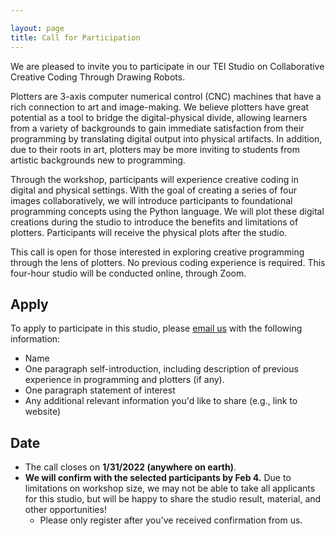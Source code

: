 ```yaml
---

layout: page
title: Call for Participation
---
```



We are pleased to invite you to participate in our TEI Studio on  Collaborative Creative Coding Through Drawing Robots. 

Plotters are 3-axis computer numerical control (CNC) machines that have a rich connection to art and image-making. We believe plotters have great potential as a tool to bridge the digital-physical divide, allowing learners from a variety of backgrounds to gain immediate satisfaction from their programming by translating digital output into physical artifacts. In addition, due to their roots in art, plotters may be more inviting to students from artistic backgrounds new to programming.

Through the workshop, participants will experience creative coding in digital and physical settings. With the goal of creating a series of four images collaboratively, we will introduce participants to foundational programming concepts using the Python language. We will plot these digital creations during the studio to introduce the benefits and limitations of plotters. Participants will receive the physical plots after the studio.


This call is open for those interested in exploring creative programming through the lens of plotters. No previous coding experience is required. This four-hour studio will be conducted online, through Zoom.

##  Apply

To apply to participate in this studio, please [email us](mailto:liciahe@tamu.edu) with the following information:
- Name
- One paragraph self-introduction, including description of previous experience in  programming and plotters (if any).  
- One paragraph statement of interest
- Any additional relevant information you'd like to share (e.g., link to website)



## Date
- The call closes on **1/31/2022 (anywhere on earth)**.
- **We will confirm with the selected participants by Feb 4.** Due to limitations on workshop size, we may not be able to take all applicants for this studio, but will be happy to share the studio result, material, and other opportunities!
	- Please only register after you've received confirmation from us. 
